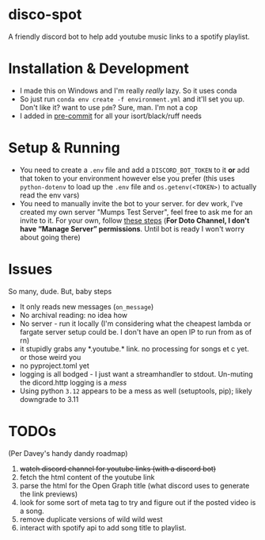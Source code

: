 # disco-spot
A friendly discord bot to help add youtube music links to a spotify playlist.


# Installation & Development

* I made this on Windows and I'm really _really_ lazy. So it uses conda
* So just run `conda env create -f environment.yml` and it'll set you up. Don't like it? want to use `pdm`? Sure, man. I'm not a cop
* I added in [pre-commit]() for all your isort/black/ruff needs

# Setup & Running

* You need to create a `.env` file and add a `DISCORD_BOT_TOKEN` to it **or** add that token to your environment however else you prefer (this uses `python-dotenv` to load up the `.env` file and `os.getenv(<TOKEN>)` to actually read the env vars)
* You need to manually invite the bot to your server. for dev work, I've created my own server "Mumps Test Server", feel free to ask me for an invite to it. For your own, follow [these steps](https://discordpy.readthedocs.io/en/stable/discord.html#inviting-your-bot) (**For Doto Channel, I don't have “Manage Server” permissions**. Until bot is ready I won't worry about going there)

# Issues

So many, dude. But, baby steps

* It only reads new messages (`on_message`)
* No archival reading: no idea how
* No server - run it locally (I'm considering what the cheapest lambda or fargate server setup could be. I don't have an open IP to run from as of rn)
* it stupidly grabs any \*.youtube.\* link. no processing for songs et c yet. or those weird you
* no pyproject.toml yet
* logging is all bodged - I just want a streamhandler to stdout. Un-muting the dicord.http logging is a _mess_
* Using python `3.12` appears to be a mess as well (setuptools, pip); likely downgrade to 3.11

# TODOs

(Per Davey's handy dandy roadmap)

1. ~~watch discord channel for youtube links (with a discord bot)~~
2. fetch the html content of the youtube link
3. parse the html for the Open Graph title (what discord uses to generate the link previews)
4. look for some sort of meta tag to try and figure out if the posted video is a song.
5. remove duplicate versions of wild wild west
6. interact with spotify api to add song title to playlist.
